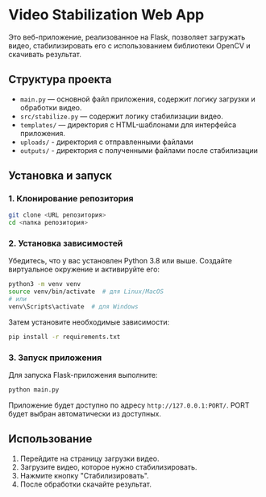 
# Video Stabilization Web App

Это веб-приложение, реализованное на Flask, позволяет загружать видео, стабилизировать его с использованием библиотеки OpenCV и скачивать результат.

## Структура проекта

- `main.py` — основной файл приложения, содержит логику загрузки и обработки видео.
- `src/stabilize.py` — содержит логику стабилизации видео.
- `templates/` — директория с HTML-шаблонами для интерфейса приложения.
- `uploads/` - директория с отправленными файлами
- `outputs/` - директория с полученными файлами после стабилизации

## Установка и запуск

### 1. Клонирование репозитория

```bash
git clone <URL репозитория>
cd <папка репозитория>
```

### 2. Установка зависимостей

Убедитесь, что у вас установлен Python 3.8 или выше. Создайте виртуальное окружение и активируйте его:

```bash
python3 -m venv venv
source venv/bin/activate  # для Linux/MacOS
# или
venv\Scripts\activate  # для Windows
```

Затем установите необходимые зависимости:

```bash
pip install -r requirements.txt
```

### 3. Запуск приложения

Для запуска Flask-приложения выполните:

```bash
python main.py
```

Приложение будет доступно по адресу `http://127.0.0.1:PORT/`. PORT будет выбран автоматически из доступных.

## Использование

1. Перейдите на страницу загрузки видео.
2. Загрузите видео, которое нужно стабилизировать.
3. Нажмите кнопку "Стабилизировать".
4. После обработки скачайте результат.